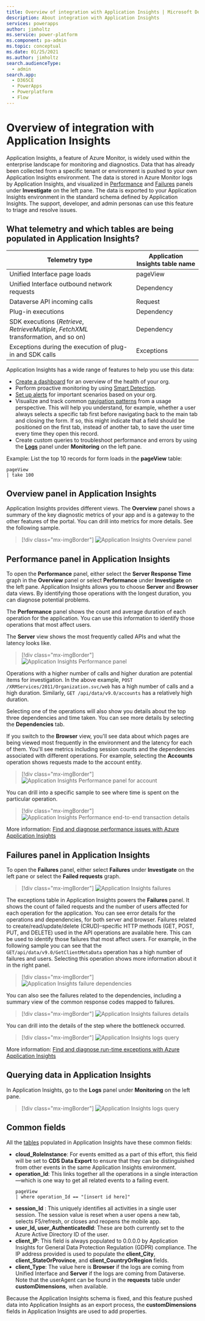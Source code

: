 ```yaml
---
title: Overview of integration with Application Insights | Microsoft Docs
description: About integration with Application Insights
services: powerapps
author: jimholtz
ms.service: power-platform
ms.component: pa-admin
ms.topic: conceptual
ms.date: 01/25/2021
ms.author: jimholtz
search.audienceType: 
  - admin
search.app:
  - D365CE
  - PowerApps
  - Powerplatform
  - Flow
---
```

# Overview of integration with Application Insights

Application Insights, a feature of Azure Monitor, is widely used within the enterprise landscape for monitoring and diagnostics. Data that has already been collected from a specific tenant or environment is pushed to your own Application Insights environment. The data is stored in Azure Monitor logs by Application Insights, and visualized in [Performance](/azure/azure-monitor/learn/tutorial-performance) and [Failures](/azure/azure-monitor/learn/tutorial-runtime-exceptions) panels under **Investigate** on the left pane. The data is exported to your Application Insights environment in the standard schema defined by Application Insights. The support, developer, and admin personas can use this feature to triage and resolve issues.

## What telemetry and which tables are being populated in Application Insights?

|Telemetry type  |Application Insights table name  |
|---------|---------|
|Unified Interface page loads      | pageView        |
|Unified Interface outbound network requests     | Dependency        |
|Dataverse API incoming calls     | Request        |
|Plug-in executions     | Dependency        |
|SDK executions (*Retrieve*, *RetrieveMultiple*, *FetchXML* transformation, and so on)     | Dependency        |
|Exceptions during the execution of plug-in and SDK calls     | Exceptions       |

Application Insights has a wide range of features to help you use this data:

- [Create a dashboard](/azure/azure-monitor/learn/tutorial-logs-dashboards) for an overview of the health of your org.
- Perform proactive monitoring by using [Smart Detection](/azure/azure-monitor/app/proactive-diagnostics).
- [Set up alerts](/azure/azure-monitor/learn/tutorial-alert) for important scenarios based on your org.
- Visualize and track common [navigation patterns](/azure/azure-monitor/app/usage-flows) from a usage perspective. This will help you understand, for example, whether a user always selects a specific tab first before navigating back to the main tab and closing the form. If so, this might indicate that a field should be positioned on the first tab, instead of another tab, to save the user time every time they open this record.
- Create custom queries to troubleshoot performance and errors by using the [**Logs**](/azure/azure-monitor/log-query/log-query-overview) panel under **Monitoring** on the left pane.

Example: List the top 10 records for form loads in the **pageView** table:

```kusto
pageView
| take 100
```

## Overview panel in Application Insights

Application Insights provides different views. The **Overview** panel shows a summary of the key diagnostic metrics of your app and is a gateway to the other features of the portal. You can drill into metrics for more details. See the following sample.

> [!div class="mx-imgBorder"] 
> ![Application Insights Overview panel](media/application-insights-overview.png "Application Insights Overview panel")

## Performance panel in Application Insights

To open the **Performance** panel, either select the **Server Response Time** graph in the **Overview** panel or select **Performance** under **Investigate** on the left pane. Application Insights allows you to choose **Server** and **Browser** data views. By identifying those operations with the longest duration, you can diagnose potential problems.

The **Performance** panel shows the count and average duration of each operation for the application. You can use this information to identify those operations that most affect users.

The **Server** view shows the most frequently called APIs and what the latency looks like.

> [!div class="mx-imgBorder"] 
> ![Application Insights Performance panel](media/application-insights-performance.png "Application Insights Performance panel")

Operations with a higher number of calls and higher duration are potential items for investigation. In the above example, `POST /XRMServices/2011/Organization.svc/web` has a high number of calls and a high duration. Similarly, `GET /api/data/v9.0/accounts` has a relatively high duration.

Selecting one of the operations will also show you details about the top three dependencies and time taken. You can see more details by selecting the **Dependencies** tab.

If you switch to the **Browser** view, you'll see data about which pages are being viewed most frequently in the environment and the latency for each of them. You'll see metrics including session counts and the dependencies associated with different operations. For example, selecting the **Accounts** operation shows requests made to the account entity.

> [!div class="mx-imgBorder"] 
> ![Application Insights Performance panel for account](media/application-insights-performance-account.png "Application Insights Performance panel for account")

You can drill into a specific sample to see where time is spent on the particular operation.

> [!div class="mx-imgBorder"] 
> ![Application Insights Performance end-to-end transaction details](media/application-insights-performance-transaction-details.png "Application Insights Performance end-to-end transaction details")

More information: [Find and diagnose performance issues with Azure Application Insights](/azure/azure-monitor/learn/tutorial-performance)

## Failures panel in Application Insights

To open the **Failures** panel, either select **Failures** under **Investigate** on the left pane or select the **Failed requests** graph.

> [!div class="mx-imgBorder"] 
> ![Application Insights failures](media/application-insights-failures.png "Application Insights failures")

The exceptions table in Application Insights powers the **Failures** panel. It shows the count of failed requests and the number of users affected for each operation for the application. You can see error details for the operations and dependencies, for both server and browser. Failures related to create/read/update/delete (CRUD)&ndash;specific HTTP methods (GET, POST, PUT, and DELETE) used in the API operations are available here. This can be used to identify those failures that most affect users. For example, in the following sample you can see that the `GET/api/data/v9.0/GetClientMetaData` operation has a high number of failures and users. Selecting this operation shows more information about it in the right panel.  

> [!div class="mx-imgBorder"] 
> ![Application Insights failure dependencies](media/application-insights-failures-dependencies.png "Application Insights failure dependencies")

You can also see the failures related to the dependencies, including a summary view of the common response codes mapped to failures.

> [!div class="mx-imgBorder"] 
> ![Application Insights failures details](media/application-insights-failures-details.png "Application Insights failures details")

You can drill into the details of the step where the bottleneck occurred.

> [!div class="mx-imgBorder"] 
> ![Application Insights logs query](media/application-insights-logs-query.png "Application Insights log query")

More information: [Find and diagnose run-time exceptions with Azure Application Insights](/azure/azure-monitor/learn/tutorial-runtime-exceptions)

## Querying data in Application Insights 

In Application Insights, go to the **Logs** panel under **Monitoring** on the left pane.

> [!div class="mx-imgBorder"] 
> ![Application Insights logs query](media/application-insights-logs-query.png "Application Insights log query")

## Common fields

All the [tables](#what-telemetry-and-which-tables-are-being-populated-in-application-insights) populated in Application Insights have these common fields:

- **cloud_RoleInstance**: For events emitted as a part of this effort, this field will be set to **CDS Data Export** to ensure that they can be distinguished from other events in the same Application Insights environment.
- **operation_Id**: This links together all the operations in a single interaction&mdash;which is one way to get all related events to a failing event.<br/>
  ```kusto
  pageView
  | where operation_Id == "[insert id here]"
  ```
- **session_Id** : This uniquely identifies all activities in a single user session. The session value is reset when a user opens a new tab, selects F5/refresh, or closes and reopens the mobile app.
- **user_Id, user_AuthenticatedId**: These are both currently set to the Azure Active Directory ID of the user. 
- **client_IP**: This field is always populated to 0.0.0.0 by Application Insights for General Data Protection Regulation (GDPR) compliance. The IP address provided is used to populate the **client_City**, **client_StateOrProvince**, and **client_CountryOrRegion** fields.
- **client_Type**: The value here is **Browser** if the logs are coming from Unified Interface and **Server** if the logs are coming from Dataverse. Note that the userAgent can be found in the **requests** table under **customDimensions**, when available.

Because the Application Insights schema is fixed, and this feature pushed data into Application Insights as an export process, the **customDimensions** fields in Application Insights are used to add properties.
